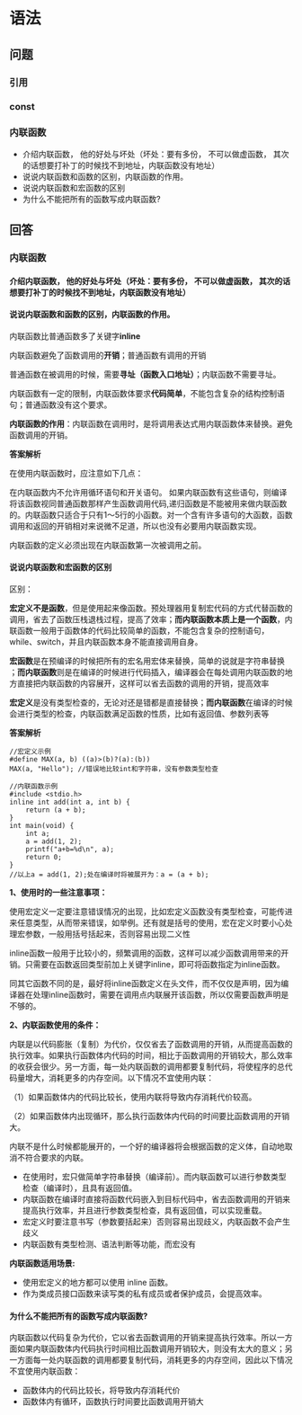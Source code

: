# 语法

## 问题





### 引用



### const



### 内联函数

* 介绍内联函数， 他的好处与坏处（坏处：要有多份， 不可以做虚函数， 其次的话想要打补丁的时候找不到地址，内联函数没有地址）
* 说说内联函数和函数的区别，内联函数的作用。
* 说说内联函数和宏函数的区别
* 为什么不能把所有的函数写成内联函数?



## 回答

### 内联函数

#### 介绍内联函数， 他的好处与坏处（坏处：要有多份， 不可以做虚函数， 其次的话想要打补丁的时候找不到地址，内联函数没有地址）



#### 说说内联函数和函数的区别，内联函数的作用。

内联函数比普通函数多了关键字**inline**

内联函数避免了函数调用的**开销**；普通函数有调用的开销

普通函数在被调用的时候，需要**寻址（函数入口地址）**；内联函数不需要寻址。

内联函数有一定的限制，内联函数体要求**代码简单**，不能包含复杂的结构控制语句；普通函数没有这个要求。

**内联函数的作用**：内联函数在调用时，是将调用表达式用内联函数体来替换。避免函数调用的开销。

 

**答案解析**

在使用内联函数时，应注意如下几点：

在内联函数内不允许用循环语句和开关语句。 如果内联函数有这些语句，则编译将该函数视同普通函数那样产生函数调用代码,递归函数是不能被用来做内联函数的。内联函数只适合于只有1～5行的小函数。对一个含有许多语句的大函数，函数调用和返回的开销相对来说微不足道，所以也没有必要用内联函数实现。

内联函数的定义必须出现在内联函数第一次被调用之前。



#### 说说内联函数和宏函数的区别

区别：

**宏定义不是函数**，但是使用起来像函数。预处理器用复制宏代码的方式代替函数的调用，省去了函数压栈退栈过程，提高了效率；**而内联函数本质上是一个函数**，内联函数一般用于函数体的代码比较简单的函数，不能包含复杂的控制语句，while、switch，并且内联函数本身不能直接调用自身。

**宏函数**是在预编译的时候把所有的宏名用宏体来替换，简单的说就是字符串替换 ；**而内联函数**则是在编译的时候进行代码插入，编译器会在每处调用内联函数的地方直接把内联函数的内容展开，这样可以省去函数的调用的开销，提高效率

**宏定义**是没有类型检查的，无论对还是错都是直接替换；**而内联函数**在编译的时候会进行类型的检查，内联函数满足函数的性质，比如有返回值、参数列表等

**答案解析**

```plaintext
//宏定义示例
#define MAX(a, b) ((a)>(b)?(a):(b))
MAX(a, "Hello"); //错误地比较int和字符串，没有参数类型检查

//内联函数示例
#include <stdio.h>
inline int add(int a, int b) {
    return (a + b);
}
int main(void) {
    int a;
    a = add(1, 2);
    printf("a+b=%d\n", a);
    return 0;
}
//以上a = add(1, 2);处在编译时将被展开为：a = (a + b);
```



**1、使用时的一些注意事项：**

使用宏定义一定要注意错误情况的出现，比如宏定义函数没有类型检查，可能传进来任意类型，从而带来错误，如举例。还有就是括号的使用，宏在定义时要小心处理宏参数，一般用括号括起来，否则容易出现二义性

inline函数一般用于比较小的，频繁调用的函数，这样可以减少函数调用带来的开销。只需要在函数返回类型前加上关键字inline，即可将函数指定为inline函数。

同其它函数不同的是，最好将inline函数定义在头文件，而不仅仅是声明，因为编译器在处理inline函数时，需要在调用点内联展开该函数，所以仅需要函数声明是不够的。

**2、内联函数使用的条件：**

内联是以代码膨胀（复制）为代价，仅仅省去了函数调用的开销，从而提高函数的执行效率。如果执行函数体内代码的时间，相比于函数调用的开销较大，那么效率 的收获会很少。另一方面，每一处内联函数的调用都要复制代码，将使程序的总代码量增大，消耗更多的内存空间。以下情况不宜使用内联：

（1）如果函数体内的代码比较长，使用内联将导致内存消耗代价较高。

（2）如果函数体内出现循环，那么执行函数体内代码的时间要比函数调用的开销大。

内联不是什么时候都能展开的，一个好的编译器将会根据函数的定义体，自动地取消不符合要求的内联。



- 在使用时，宏只做简单字符串替换（编译前）。而内联函数可以进行参数类型检查（编译时），且具有返回值。
- 内联函数在编译时直接将函数代码嵌入到目标代码中，省去函数调用的开销来提高执行效率，并且进行参数类型检查，具有返回值，可以实现重载。
- 宏定义时要注意书写（参数要括起来）否则容易出现歧义，内联函数不会产生歧义
- 内联函数有类型检测、语法判断等功能，而宏没有

**内联函数适用场景:**

- 使用宏定义的地方都可以使用 inline 函数。
- 作为类成员接口函数来读写类的私有成员或者保护成员，会提高效率。



#### 为什么不能把所有的函数写成内联函数?

内联函数以代码复杂为代价，它以省去函数调用的开销来提高执行效率。所以一方面如果内联函数体内代码执行时间相比函数调用开销较大，则没有太大的意义；另一方面每一处内联函数的调用都要复制代码，消耗更多的内存空间，因此以下情况不宜使用内联函数：

- 函数体内的代码比较长，将导致内存消耗代价
- 函数体内有循环，函数执行时间要比函数调用开销大